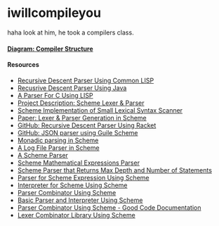# iwillcompileyou
haha look at him, he took a compilers class. 


#### [Diagram: Compiler Structure](https://github.com/mdtalhachy/iwillcompileyou/blob/main/images/compilers_2.png) 



<!--- <img src="https://github.com/mdtalhachy/iwillcompileyou/blob/main/images/compilers_2.png" width="700" height="800"> --->


#### Resources
- [Recursive Descent Parser Using Common LISP](https://www.informatimago.com/develop/lisp/com/informatimago/small-cl-pgms/rdp/rdp.lisp)
- [Recusrive Descent Parser Using Java](http://www.craftinginterpreters.com/parsing-expressions.html)
- [A Parser For C Using LISP](https://github.com/mdtalhachy/iwillcompileyou/blob/main/pdfs/recursive_descent_parser_for_c_written_in_lisp.pdf)
- [Project Description: Scheme Lexer & Parser](https://eecs490.github.io/project-scheme-parser/)
- [Scheme Implementation of Small Lexical Syntax Scanner](https://www.cs.utexas.edu/ftp/garbage/cs345/schintro-v13/schintro_115.html)
- [Paper: Lexer & Parser Generation in Scheme](http://www.ccs.neu.edu/home/shivers/papers/scmparse.pdf)
- [GitHub: Recursive Descent Parser Using Racket](https://github.com/christinachmielewski/RecursiveDescentParser/blob/main/RecursiveDescentParser.rkt)
- [GitHub: JSON parser using Guile Scheme](https://github.com/cthom06/guile-json)
- [Monadic parsing in Scheme](https://github.com/siraben/monadic-parsing)
- [A Log File Parser in Scheme](https://github.com/kspaans/logread--)
- [A Scheme Parser](https://github.com/selineyp/SchemeParser)
- [Scheme Mathematical Expressions Parser](https://github.com/felix-d/Scheme-Parser)
- [Scheme Parser that Returns Max Depth and Number of Statements](https://github.com/nayefc/scheme-parser)
- [Parser for Scheme Expression Using Scheme](https://github.com/zxcsvd/CSSE304/blob/master/exam/parse.ss)
- [Interpreter for Scheme Using Scheme](https://github.com/zxcsvd/CSSE304/blob/master/exam/interpreter.ss)
- [Parser Combinator Using Scheme](https://github.com/joewing/parcom/blob/master/parse.scm)
- [Basic Parser and Interpreter Using Scheme](https://github.com/MarcosChabolla/Scheme-Basic-Interpreter)
- [Parser Combinator Using Scheme - Good Code Documentation](https://github.com/croman96/parser-combinator/tree/master/static/scheme)
- [Lexer Combinator Library Using Scheme](https://github.com/iraikov/chicken-lexgen/blob/master/lexgen.scm)
